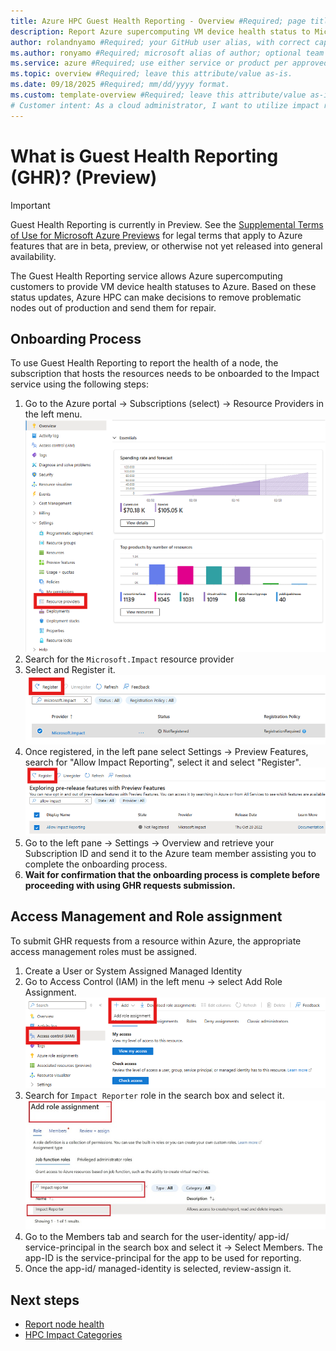 ```yaml
---
title: Azure HPC Guest Health Reporting - Overview #Required; page title is displayed in search results. Include the brand.
description: Report Azure supercomputing VM device health status to Microsoft. #Required; article description that is displayed in search results. 
author: rolandnyamo #Required; your GitHub user alias, with correct capitalization.
ms.author: ronyamo #Required; microsoft alias of author; optional team alias.
ms.service: azure #Required; use either service or product per approved list. 
ms.topic: overview #Required; leave this attribute/value as-is.
ms.date: 09/18/2025 #Required; mm/dd/yyyy format.
ms.custom: template-overview #Required; leave this attribute/value as-is.
# Customer intent: As a cloud administrator, I want to utilize impact reporting tools to document performance issues in my Azure workloads, so that I can quickly identify and address platform-related problems to maintain service reliability.
---
```


# What is Guest Health Reporting (GHR)? (Preview)
> [!IMPORTANT]
> Guest Health Reporting is currently in Preview. See the [Supplemental Terms of Use for Microsoft Azure Previews](https://azure.microsoft.com/support/legal/preview-supplemental-terms/) for legal terms that apply to Azure features that are in beta, preview, or otherwise not yet released into general availability.

The Guest Health Reporting service allows Azure supercomputing customers to provide VM device health statuses to Azure. Based on these status updates, Azure HPC can make decisions to remove problematic nodes out of production and send them for repair.

## Onboarding Process

To use Guest Health Reporting to report the health of a node, the subscription that hosts the resources needs to be onboarded to the Impact service using the following steps:

1. Go to the Azure portal -> Subscriptions (select) -> Resource Providers in the left menu. <br>
[ ![ASubscription settings showing Resource Providers link.](images/guest-health-onboarding-subscription.png) ](images/guest-health-onboarding-subscription.png#lightbox)
2. Search for the `Microsoft.Impact` resource provider
3. Select and Register it.<br>
[ ![Microsoft.Impact RP selection and registration.](images/guest-health-registration.png) ](images/guest-health-registration.png#lightbox)
4. Once registered, in the left pane select Settings -> Preview Features, search for "Allow Impact Reporting", select it and select "Register". <br>
[ ![GHR preview feature registration.](images/guest-health-preview-feature-selection.png) ](images/guest-health-preview-feature-selection.png#lightbox)
5. Go to the left pane -> Settings -> Overview and retrieve your Subscription ID and send it to the Azure team member assisting you to complete the onboarding process.
6. **Wait for confirmation that the onboarding process is complete before proceeding with using GHR requests submission.**

## Access Management and Role assignment

To submit GHR requests from a resource within Azure, the appropriate access management roles must be assigned.
1. Create a User or System Assigned Managed Identity 
2. Go to Access Control (IAM) in the left menu -> select Add Role Assignment. <br>
[ ![GHR add a role assignment.](images/guest-health-add-role.png) ](images/guest-health-add-role.png#lightbox)
3. Search for `Impact Reporter` role in the search box and select it. <br>
[ ![GHR impact reporter role.](images/guest-health-impact-reporter-role.png) ](images/guest-health-impact-reporter-role.png#lightbox)
4. Go to the Members tab and search for the user-identity/ app-id/ service-principal in the search box and select it -> Select Members. The app-ID is the service-principal for the app to be used for reporting. 
5. Once the app-id/ managed-identity is selected, review-assign it.


## Next steps
<!-- Add a context sentence for the following links -->
* [Report node health](guest-health-impact-report.md)
* [HPC Impact Categories](guest-health-impact-categories.md)
<!-- - [View previous impact reports](links-how-to.md) -->
